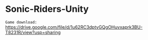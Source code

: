 # Sonic-Riders-Unity

```Game download:```
https://drive.google.com/file/d/1u62RC3dptvGQgOHuvxaprk3BU-T8231R/view?usp=sharing
